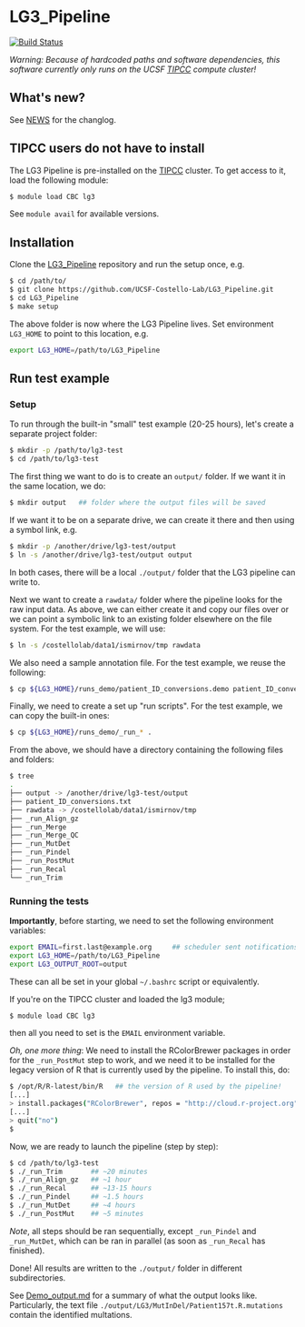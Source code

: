 # LG3_Pipeline

[![Build Status](https://travis-ci.org/UCSF-Costello-Lab/LG3_Pipeline.svg?branch=develop)](https://travis-ci.org/UCSF-Costello-Lab/LG3_Pipeline)


_Warning: Because of hardcoded paths and software dependencies, this software currently only runs on the UCSF [TIPCC] compute cluster!_


## What's new?

See [NEWS](NEWS.md) for the changlog.


## TIPCC users do not have to install

The LG3 Pipeline is pre-installed on the [TIPCC] cluster.  To get access to it, load the following module:

```sh
$ module load CBC lg3
```

See `module avail` for available versions.


## Installation

Clone the [LG3_Pipeline] repository and run the setup once, e.g.

```sh
$ cd /path/to/
$ git clone https://github.com/UCSF-Costello-Lab/LG3_Pipeline.git
$ cd LG3_Pipeline
$ make setup
```

The above folder is now where the LG3 Pipeline lives.  Set environment `LG3_HOME` to point to this location, e.g.

```sh
export LG3_HOME=/path/to/LG3_Pipeline
```


## Run test example

### Setup

To run through the built-in "small" test example (20-25 hours), let's create a separate project folder:
```sh
$ mkdir -p /path/to/lg3-test
$ cd /path/to/lg3-test
```

The first thing we want to do is to create an `output/` folder.  If we want it in the same location, we do:
```sh
$ mkdir output   ## folder where the output files will be saved
```
If we want it to be on a separate drive, we can create it there and then using a symbol link, e.g.
```sh
$ mkdir -p /another/drive/lg3-test/output
$ ln -s /another/drive/lg3-test/output output
```
In both cases, there will be a local `./output/` folder that the LG3 pipeline can write to.

Next we want to create a `rawdata/` folder where the pipeline looks for the raw input data.  As above, we can either create it and copy our files over or we can point a symbolic link to an existing folder elsewhere on the file system.  For the test example, we will use:
```sh
$ ln -s /costellolab/data1/ismirnov/tmp rawdata
```

We also need a sample annotation file.  For the test example, we reuse the following:
```sh
$ cp ${LG3_HOME}/runs_demo/patient_ID_conversions.demo patient_ID_conversions.txt
```

Finally, we need to create a set up "run scripts".  For the test example, we can copy the built-in ones:
```sh
$ cp ${LG3_HOME}/runs_demo/_run_* .
```

From the above, we should have a directory containing the following files and folders:
```sh
$ tree
.
├── output -> /another/drive/lg3-test/output
├── patient_ID_conversions.txt
├── rawdata -> /costellolab/data1/ismirnov/tmp
├── _run_Align_gz
├── _run_Merge
├── _run_Merge_QC
├── _run_MutDet
├── _run_Pindel
├── _run_PostMut
├── _run_Recal
└── _run_Trim
```


### Running the tests

**Importantly**, before starting, we need to set the following environment variables:
```sh
export EMAIL=first.last@example.org     ## scheduler sent notifications here!
export LG3_HOME=/path/to/LG3_Pipeline
export LG3_OUTPUT_ROOT=output
```
These can all be set in your global `~/.bashrc` script or equivalently.

If you're on the TIPCC cluster and loaded the lg3 module;
```sh
$ module load CBC lg3
```
then all you need to set is the `EMAIL` environment variable.


_Oh, one more thing_:  We need to install the RColorBrewer packages in order for the `_run_PostMut` step to work, and we need it to be installed for the legacy version of R that is currently used by the pipeline.  To install this, do:

```sh
$ /opt/R/R-latest/bin/R   ## the version of R used by the pipeline!
[...]
> install.packages("RColorBrewer", repos = "http://cloud.r-project.org")
[...]
> quit("no")
$
```


Now, we are ready to launch the pipeline (step by step):

``` sh
$ cd /path/to/lg3-test
$ ./_run_Trim       ## ~20 minutes
$ ./_run_Align_gz   ## ~1 hour
$ ./_run_Recal      ## ~13-15 hours
$ ./_run_Pindel     ## ~1.5 hours
$ ./_run_MutDet     ## ~4 hours
$ ./_run_PostMut    ## ~5 minutes
```

_Note_, all steps should be ran sequentially, except `_run_Pindel` and `_run_MutDet`, which can be ran in parallel (as soon as `_run_Recal` has finished).

Done!  All results are written to the `./output/` folder in different subdirectories.

See [Demo_output.md](run_demo/Demo_output.md) for a summary of what the output looks like.  Particularly, the text file `./output/LG3/MutInDel/Patient157t.R.mutations` contain the identified multations.


[LG3_Pipeline]: https://github.com/UCSF-Costello-Lab/LG3_Pipeline
[TIPCC]: https://ucsf-ti.github.io/tipcc-web/
